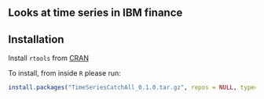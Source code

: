 ## Looks at time series in IBM finance

## Installation
Install `rtools` from [CRAN](https://cran.r-project.org/bin/windows/Rtools/)

To install, from inside `R` please run:

``` r
install.packages("TimeSeriesCatchAll_0.1.0.tar.gz", repos = NULL, type="source", dependencies = TRUE)
```

